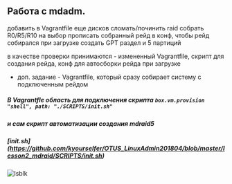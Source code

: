 Работа с mdadm.
----------------------
добавить в Vagrantfile еще дисков
сломать/починить raid
собрать R0/R5/R10 на выбор 
прописать собранный рейд в конф, чтобы рейд собирался при загрузке
создать GPT раздел и 5 партиций

в качестве проверки принимаются - измененный Vagrantfile, скрипт для создания рейда, конф для автосборки рейда при загрузке
* доп. задание - Vagrantfile, который сразу собирает систему с подключенным рейдом

##### В Vagrantfle область для подключения скрипта `box.vm.provision "shell", path: "./SCRIPTS/init.sh"`
##### и сам скрипт автоматизации создания mdraid5 
##### [init.sh]  (https://github.com/kyourselfer/OTUS_LinuxAdmin201804/blob/master/lesson2_mdraid/SCRIPTS/init.sh)

![lsblk](https://github.com/kyourselfer/OTUS_LinuxAdmin201804/blob/master/lesson2_mdraid/lsblk.jpeg)

